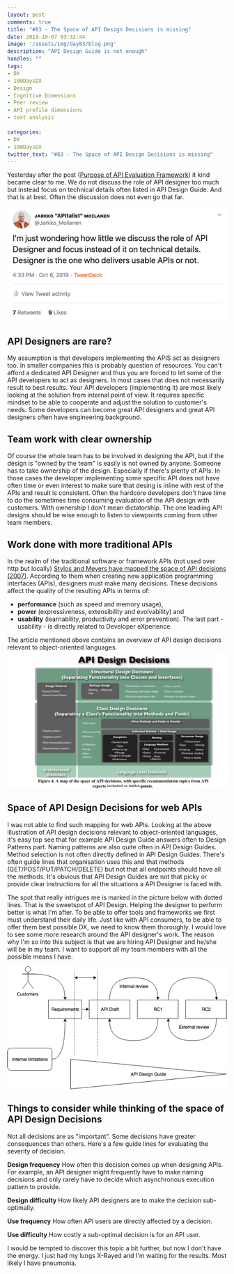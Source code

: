 ```yaml
---
layout: post
comments: true
title: "#83 - The Space of API Design Decisions is missing"
date: 2019-10-07 03:32:44
image: '/assets/img/day83/blog.png'
description: "API Design Guide is not enough"
handles: "" 
tags:
- DX 
- 100DaysDX
- Design
- Cognitive Dimensions
- Peer review
- API profile dimensions
- text analysis

categories:
- DX
- 100DaysDX
twitter_text: "#83 - The Space of API Design Decisions is missing"
---
```


Yesterday after the post ([Purpose of API Evaluation Framework](https://100daysdx.com/82/)) it kind became clear to me. We do not discuss the role of API designer too much but instead focus on technical details often listed in API Design Guide. And that is at best. Often the discussion does not even go that far. 

<a href="https://twitter.com/Jarkko_Moilanen/status/1180838427404722176"><img itemprop="image" src="/assets/img/day83/tweet.png" alt="{{site.name}}"></a>

## API Designers are rare?

My assumption is that developers implementing the APIS act as designers too. In smaller companies this is probably question of resources. You can't afford a dedicated API Designer and thus you are forced to let some of the API developers to act as designers. In most cases that does not necessarily result to best results. Your API developers (implementing it) are most likely looking at the solution from internal point of view. It requires specific mindset to be able to cooperate and adjust the solution to customer's needs. Some developers can become great API designers and great API designers often have engineering background. 

## Team work with clear ownership

Of course the whole team has to be involved in designing the API, but if the design is "owned by the team" is easily is not owned by anyone. Someone has to take ownership of the design. Especially if there's plenty of APIs. In those cases the developer implementing some specific API does not have often time or even interest to make sure that desing is inline with rest of the APIs and result is consistent. Often the hardcore developers don't have time to do the sometimes time consuming evaluation of the API design with customers. With ownership I don't mean dictatorship. The one leadiing API designs should be wise enough to listen to viewpoints coming from other team members.

## Work done with more traditional APIs

In the realm of the traditional software or framework APIs (not used over http but locally) [Stylos and Meyers have mapped the space of API decisions (2007)](https://ieeexplore.ieee.org/document/4351326). According to them when creating new application programming interfaces  (APIs), designers  must  make  many  decisions.  These decisions affect the quality of the resulting APIs in terms of:  
- **performance** (such as speed and memory usage), 
- **power** (expressiveness, extensibility and evolvability) and 
- **usability** (learnability,  productivity and error prevention). The last part - usability - is directly related to Developer eXperience. 

The article mentioned above contains an overview of API design decisions relevant to object-oriented languages.
<img itemprop="image" src="/assets/img/day83/space.png" alt="{{site.name}}"/>


## Space of API Design Decisions for web APIs

I was not able to find such mapping for web APIs. Looking at the above illustration of API design decisions relevant to object-oriented languages, it's easy top see that for example API Design Guide answers often to Design Patterns part. Naming patterns are also quite often in API Design Guides. Method selection is not often directly defined in API Design Guides. There's often guide lines that organisation uses this and that methods (GET/POST/PUT/PATCH/DELETE) but not that all endpoints should have all the methods. It's obvious that API Design Guides are not that picky or provide clear instructions for all the situations a API Designer is faced with. 

The spot that really intrigues me is marked in the picture below with dotted lines. That is the sweetspot of API Design. Helping the designer to perform better is what I'm after. To be able to offer tools and frameworks we first must understand their daily life. Just like with API consumers, to be able to offer them best possible DX, we need to know them thoroughly. I would love to see some more research around the API designer's work. The reason why I'm so into this subject is that we are hiring API Designer and he/she will be in my team. I want to support all my team members with all the possible means I have.

<img itemprop="image" src="/assets/img/day82/api-design.png" alt="{{site.name}}"/>

## Things to consider while thinking of the space of API Design Decisions

Not all decisions are as "important". Some decisions have greater consequences than others. Here's a few guide lines for evaluating the severity of decision. 

**Design frequency** How often this decision comes up when designing APIs. For example, an API designer might frequently have to make naming decisions and only rarely have to decide which asynchronous execution pattern to provide. 

**Design difficulty** How likely API designers are to make the decision sub-optimally. 

**Use frequency** How often API users are directly affected by a decision. 

**Use difficulty** How costly a sub-optimal decision is for an API user. 

I would be tempted to discover this topic a bit further, but now I don't have the energy. I just had my lungs X-Rayed and I'm waiting for the results. Most likely I have pneumonia. 